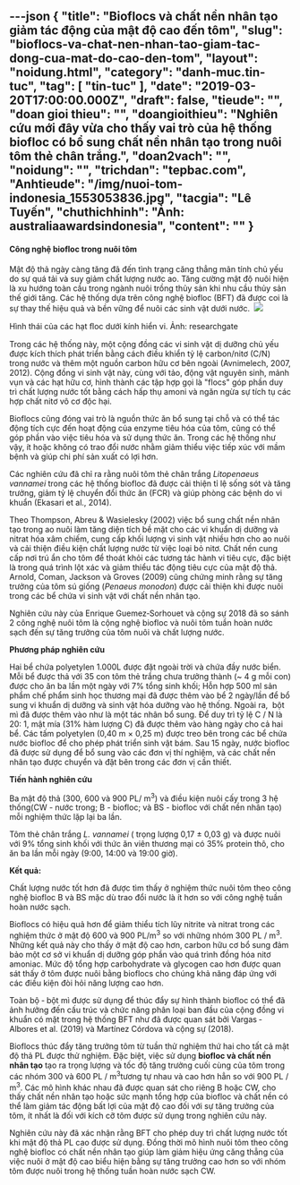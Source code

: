 ---json
{
    "title": "Bioflocs và chất nền nhân tạo giảm tác động của mật độ cao đến tôm",
    "slug": "bioflocs-va-chat-nen-nhan-tao-giam-tac-dong-cua-mat-do-cao-den-tom",
    "layout": "noidung.html",
    "category": "danh-muc.tin-tuc",
    "tag": [
        "tin-tuc"
    ],
    "date": "2019-03-20T17:00:00.000Z",
    "draft": false,
    "tieude": "",
    "doan gioi thieu": "",
    "doangioithieu": "Nghiên cứu mới đây vừa cho thấy vai trò của hệ thống biofloc có bổ sung chất nền nhân tạo trong nuôi tôm thẻ chân trắng.",
    "doan2vach": "",
    "noidung": "",
    "trichdan": "tepbac.com",
    "Anhtieude": "/img/nuoi-tom-indonesia_1553053836.jpg",
    "tacgia": "Lê Tuyến",
    "chuthichhinh": "Ảnh: australiaawardsindonesia",
    "__content__": ""
}
---
<h4>C&ocirc;ng nghệ biofloc trong nu&ocirc;i t&ocirc;m</h4>

<p>Mật độ thả ng&agrave;y c&agrave;ng tăng đ&atilde; đến t&igrave;nh trạng căng thẳng m&atilde;n t&iacute;nh chủ yếu do sự qu&aacute; tải v&agrave; suy giảm chất lượng nước ao. Tăng cường mật độ nu&ocirc;i hiện l&agrave; xu hướng to&agrave;n cầu trong ng&agrave;nh nu&ocirc;i trồng thủy sản khi nhu cầu thủy sản thế giới tăng. C&aacute;c hệ thống dựa tr&ecirc;n c&ocirc;ng nghệ biofloc (BFT) đ&atilde; được coi l&agrave; sự thay thế hiệu quả v&agrave; bền vững để nu&ocirc;i c&aacute;c sinh vật dưới nước.&nbsp;&nbsp;<img src="https://tepbac.com/upload/images/2019/03/nuoi-tom-cong-nghe-biofloc_1553052638.png" /></p>

<p>H&igrave;nh th&aacute;i của c&aacute;c hạt ﬂoc dưới k&iacute;nh hiển vi. Ảnh: researchgate</p>

<p>Trong c&aacute;c hệ thống n&agrave;y, một cộng đồng c&aacute;c vi sinh vật dị dưỡng chủ yếu được k&iacute;ch th&iacute;ch ph&aacute;t triển bằng c&aacute;ch điều khiển tỷ lệ carbon/nitơ (C/N) trong nước v&agrave; th&ecirc;m một nguồn carbon hữu cơ b&ecirc;n ngo&agrave;i (Avnimelech, 2007, 2012). Cộng đồng vi sinh vật n&agrave;y, c&ugrave;ng với tảo, động vật nguy&ecirc;n sinh, mảnh vụn v&agrave; c&aacute;c hạt hữu cơ, h&igrave;nh th&agrave;nh c&aacute;c tập hợp gọi l&agrave; &quot;flocs&quot; g&oacute;p phần duy tr&igrave; chất lượng nước tốt bằng c&aacute;ch hấp thụ amoni v&agrave; ngăn ngừa sự t&iacute;ch tụ c&aacute;c hợp chất nitơ v&ocirc; cơ độc hại.</p>

<p>Bioflocs cũng đ&oacute;ng vai tr&ograve; l&agrave; nguồn thức ăn bổ sung tại chỗ v&agrave; c&oacute; thể t&aacute;c động t&iacute;ch cực đến hoạt động của enzyme ti&ecirc;u h&oacute;a của t&ocirc;m, cũng c&oacute; thể g&oacute;p phần v&agrave;o việc ti&ecirc;u h&oacute;a v&agrave; sử dụng thức ăn. Trong c&aacute;c hệ thống như vậy, &iacute;t hoặc kh&ocirc;ng c&oacute; trao đổi nước nhằm giảm thiểu việc tiếp x&uacute;c với mầm bệnh v&agrave; gi&uacute;p chi ph&iacute; sản xuất c&oacute; lợi hơn.</p>

<p>C&aacute;c nghi&ecirc;n cứu đ&atilde; chỉ ra rằng nu&ocirc;i t&ocirc;m thẻ ch&acirc;n trắng&nbsp;<em>Litopenaeus vannamei</em>&nbsp;trong c&aacute;c hệ thống biofloc đ&atilde; được cải thiện tỉ lệ sống s&oacute;t v&agrave; tăng trưởng, giảm tỷ lệ chuyển đổi thức ăn (FCR) v&agrave; gi&uacute;p ph&ograve;ng c&aacute;c bệnh do vi khuẩn (Ekasari et al., 2014).</p>

<p>Theo Thompson, Abreu &amp; Wasielesky (2002) việc bổ sung chất nền nh&acirc;n tạo trong ao nu&ocirc;i l&agrave;m tăng diện t&iacute;ch bề mặt cho c&aacute;c vi khuẩn dị dưỡng v&agrave; nitrat h&oacute;a x&acirc;m chiếm, cung cấp khối lượng vi sinh vật nhiều hơn cho ao nu&ocirc;i v&agrave; cải thiện điều kiện chất lượng nước từ việc loại bỏ nitơ. Chất nền cung cấp nơi tr&uacute; ẩn cho t&ocirc;m để tho&aacute;t khỏi c&aacute;c tương t&aacute;c h&agrave;nh vi ti&ecirc;u cực, đặc biệt l&agrave; trong qu&aacute; tr&igrave;nh lột x&aacute;c v&agrave; giảm thiểu t&aacute;c động ti&ecirc;u cực của mật độ thả. Arnold, Coman, Jackson v&agrave; Groves (2009) cũng chứng minh rằng sự tăng trưởng của t&ocirc;m s&uacute; giống (<em>Penaeus monodon</em>) được cải thiện khi được nu&ocirc;i trong c&aacute;c bể chứa vi sinh vật với chất nền nh&acirc;n tạo.</p>

<p>Nghi&ecirc;n cứu n&agrave;y của&nbsp;Enrique Guemez‐Sorhouet v&agrave; cộng sự 2018 đ&atilde; so s&aacute;nh 2 c&ocirc;ng nghệ nu&ocirc;i t&ocirc;m l&agrave; cộng nghệ biofloc v&agrave; nu&ocirc;i t&ocirc;m tuần ho&agrave;n nước sạch đến sự tăng trưởng của t&ocirc;m nu&ocirc;i v&agrave; chất lượng nước.</p>

<p><strong>Phương ph&aacute;p nghi&ecirc;n cứu</strong></p>

<p>Hai bể chứa polyetylen 1.000L được đặt ngo&agrave;i trời v&agrave; chứa đầy nước biển. Mỗi bể được thả với 35 con t&ocirc;m thẻ trắng chưa trưởng th&agrave;nh (~ 4 g mỗi con) được cho ăn ba lần một ng&agrave;y với 7% tổng sinh khối; Hỗn hợp 500 ml sản phẩm chế phẩm sinh học thương mại đ&atilde; được th&ecirc;m v&agrave;o bể 2 ng&agrave;y/lần để bổ sung vi khuẩn dị dưỡng v&agrave; sinh vật h&oacute;a dưỡng v&agrave;o hệ thống. Ngo&agrave;i ra,&nbsp; bột m&igrave; đ&atilde; được th&ecirc;m v&agrave;o như l&agrave; một t&aacute;c nh&acirc;n bổ sung. Để duy tr&igrave; tỷ lệ C / N l&agrave; 20: 1, mật m&iacute;a (31% h&agrave;m lượng C) đ&atilde; được th&ecirc;m v&agrave;o h&agrave;ng ng&agrave;y cho cả hai bể. C&aacute;c tấm polyetylen (0,40 m &times; 0,25 m) được treo b&ecirc;n trong c&aacute;c bể chứa nước biofloc để cho ph&eacute;p ph&aacute;t triển sinh vật b&aacute;m. Sau 15 ng&agrave;y, nước biofloc đ&atilde; được sử dụng để bổ sung v&agrave;o c&aacute;c đơn vị th&iacute; nghiệm, v&agrave; c&aacute;c chất nền nh&acirc;n tạo được chuyển v&agrave; đặt b&ecirc;n trong c&aacute;c đơn vị cần thiết.&nbsp;</p>

<p><strong>Tiến h&agrave;nh nghi&ecirc;n cứu</strong></p>

<p>Ba mật độ thả (300, 600 v&agrave; 900 PL/ m<sup>3</sup>) v&agrave; điều kiện nu&ocirc;i cấy trong 3 hệ thống(CW - nước trong; B - biofloc; v&agrave; BS - biofloc với chất nền nh&acirc;n tạo) mỗi nghiệm thức lặp lại ba lần.&nbsp;</p>

<p>T&ocirc;m thẻ ch&acirc;n trắng&nbsp;<em>L. vannamei</em>&nbsp;( trọng lượng 0,17 &plusmn; 0,03 g) v&agrave; được nu&ocirc;i với 9% tổng sinh khối với thức ăn vi&ecirc;n thương mại c&oacute; 35% protein th&ocirc;, cho ăn ba lần mỗi ng&agrave;y (9:00, 14:00 v&agrave; 19:00 giờ).&nbsp;</p>

<p><strong>Kết quả:</strong></p>

<p>Chất lượng nước tốt hơn đ&atilde; được t&igrave;m thấy ở nghiệm thức nu&ocirc;i t&ocirc;m theo c&ocirc;ng nghệ biofloc B v&agrave; BS mặc d&ugrave; trao đổi nước l&agrave; &iacute;t hơn so với c&ocirc;ng nghệ tuần ho&agrave;n nước sạch.&nbsp;</p>

<p>Bioflocs c&oacute; hiệu quả hơn để giảm thiểu t&iacute;ch lũy nitrite v&agrave; nitrat trong c&aacute;c nghiệm thức ở mật độ 600 v&agrave; 900 PL/m<sup>3</sup>&nbsp;so với những nh&oacute;m 300 PL / m<sup>3</sup>. Những kết quả n&agrave;y cho thấy ở mật độ cao hơn, carbon hữu cơ bổ sung đảm bảo một cơ sở vi khuẩn dị dưỡng g&oacute;p phần v&agrave;o qu&aacute; tr&igrave;nh đồng h&oacute;a nitơ amoniac. Mức độ tổng hợp carbohydrate v&agrave; glycogen cao hơn được quan s&aacute;t thấy ở t&ocirc;m được nu&ocirc;i bằng bioflocs cho ch&uacute;ng khả năng đ&aacute;p ứng với c&aacute;c điều kiện đ&ograve;i hỏi năng lượng cao hơn.</p>

<p>To&agrave;n bộ ‐ bột m&igrave; được sử dụng để th&uacute;c đẩy sự h&igrave;nh th&agrave;nh biofloc c&oacute; thể đ&atilde; ảnh hưởng đến cấu tr&uacute;c v&agrave; chức năng ph&acirc;n loại ban đầu của cộng đồng vi khuẩn c&oacute; mặt trong hệ thống BFT như đ&atilde; được quan s&aacute;t bởi Vargas ‐ Albores et al. (2019) v&agrave; Mart&iacute;nez C&oacute;rdova v&agrave; cộng sự (2018).&nbsp;</p>

<p>Bioflocs th&uacute;c đẩy tăng trưởng t&ocirc;m từ tuần thử nghiệm thứ hai cho tất cả mật độ thả PL được thử nghiệm. Đặc biệt, việc sử dụng&nbsp;<strong>biofloc v&agrave; chất nền nh&acirc;n tạo</strong>&nbsp;tạo ra trọng lượng v&agrave; tốc độ tăng trưởng cuối c&ugrave;ng của t&ocirc;m trong c&aacute;c nh&oacute;m 300 v&agrave; 600 PL / m<sup>3</sup>tương tự nhau v&agrave;&nbsp;cao hơn hẳn so với 900 PL / m<sup>3</sup>. C&aacute;c m&ocirc; h&igrave;nh kh&aacute;c nhau đ&atilde; được quan s&aacute;t cho ri&ecirc;ng B hoặc CW, cho thấy chất nền nh&acirc;n tạo hoặc sức mạnh tổng hợp của biofloc v&agrave; chất nền c&oacute; thể l&agrave;m giảm t&aacute;c động bất lợi của mật độ cao đối với sự tăng trưởng của t&ocirc;m, &iacute;t nhất l&agrave; đối với k&iacute;ch cỡ t&ocirc;m được sử dụng trong nghi&ecirc;n cứu n&agrave;y.&nbsp;</p>

<p>Nghi&ecirc;n cứu n&agrave;y đ&atilde; x&aacute;c nhận rằng BFT cho ph&eacute;p duy tr&igrave; chất lượng nước tốt khi mật độ thả PL cao được sử dụng. Đồng thời m&ocirc; h&igrave;nh nu&ocirc;i t&ocirc;m theo c&ocirc;ng nghệ biofloc c&oacute; chất nền nh&acirc;n tạo gi&uacute;p l&agrave;m giảm hiệu ứng căng thẳng của việc nu&ocirc;i ở mật độ cao biểu hiện bằng sự tăng trưởng cao hơn so với nh&oacute;m t&ocirc;m được nu&ocirc;i trong hệ thống tuần ho&agrave;n nước sạch CW.&nbsp;</p>
